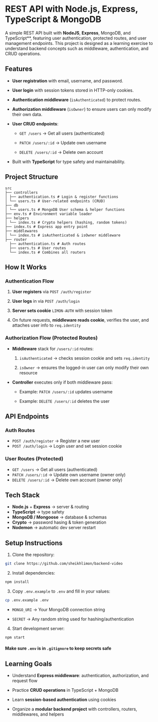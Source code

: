 # REST API with Node.js, Express, TypeScript & MongoDB

A simple REST API built with **NodeJS**, **Express**, MongoDB, and TypeScript**, featuring user authentication, protected routes, and user management endpoints. This project is designed as a learning exercise to understand backend concepts such as middleware, authentication, and CRUD operations.

## Features

- **User registration** with email, username, and password.

- **User login** with session tokens stored in HTTP-only cookies.

- **Authentication middleware** (`isAuthenticated`) to protect routes.

- **Authorization middleware** (`isOwner`) to ensure users can only modify their own data.

- **User CRUD endpoints**:

  - `GET /users` → Get all users (authenticated)

  - `PATCH /users/:id` → Update own username

  - `DELETE /users/:id` → Delete own account

- Built with **TypeScript** for type safety and maintainability.

## Project Structure

```
src
├── controllers
│ ├── authentication.ts # Login & register functions
│ └── users.ts # User-related endpoints (CRUD)
├── db
│ └── users.ts # MongoDB User schema & helper functions
├── env.ts # Environment variable loader
├── helpers
│ └── index.ts # Crypto helpers (hashing, random tokens)
├── index.ts # Express app entry point
├── middlewares
│ └── index.ts # isAuthenticated & isOwner middleware
├── router
  ├── authentication.ts # Auth routes
  ├── users.ts # User routes
  └── index.ts # Combines all routers
```

## How It Works

### Authentication Flow

1. **User registers** via `POST /auth/register`

2. **User logs** in via `POST /auth/login`

3. **Server sets cookie** `LIMON-AUTH` with session token

4. On future requests, **middleware reads cookie**, verifies the user, and attaches user info to `req.identity`

### Authorization Flow (Protected Routes)

- **Middleware** stack for `/users/:id` routes:

  1. `isAuthenticated` → checks session cookie and sets `req.identity`

  2. `isOwner` → ensures the logged-in user can only modify their own resource

- **Controller** executes only if both middleware pass:

  - Example: `PATCH /users/:id` updates username

  - Example: `DELETE /users/:id` deletes the user

## API Endpoints

### Auth Routes

- `POST /auth/register` → Register a new user
- `POST /auth/login` → Login user and set session cookie

### User Routes (Protected)

- `GET /users` → Get all users (authenticated)
- `PATCH /users/:id` → Update own username (owner only)
- `DELETE /users/:id` → Delete own account (owner only)

## Tech Stack

- **Node.js** + **Express** → server & routing
- **TypeScript** → type safety
- **MongoDB / Mongoose** → database & schemas
- **Crypto** → password hasing & token generation
- **Nodemon** → automatic dev server restart

## Setup Instructions

1. Clone the repository:

```bash
git clone https://github.com/sheikhlimon/backend-video
```

2. Install dependencies:

```bash
npm install
```

3. Copy `.env.example` to `.env` and fill in your values:

```bash
cp .env.example .env
```

- `MONGO_URI` → Your MongoDB connection string

- `SECRET` → Any random string used for hashing/authentication

4. Start development server:

```bash
npm start
```

#### Make sure `.env` is in `.gitignore` to keep secrets safe

## Learning Goals

- Understand **Express middleware**: authentication, authorization, and request flow

- Practice **CRUD operations** in TypeScript + MongoDB

- Learn **session-based authentication** using cookies

- Organize a **modular backend project** with controllers, routers, middlewares, and helpers
